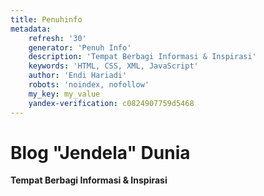 ```yaml
---
title: Penuhinfo
metadata:
    refresh: '30'
    generator: 'Penuh Info'
    description: 'Tempat Berbagi Informasi & Inspirasi'
    keywords: 'HTML, CSS, XML, JavaScript'
    author: 'Endi Hariadi'
    robots: 'noindex, nofollow'
    my_key: my_value
    yandex-verification: c0824907759d5468
---
```


# Blog **"Jendela"** Dunia
**Tempat Berbagi Informasi & Inspirasi**
